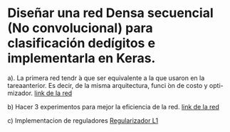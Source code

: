 # Diseñar una red Densa secuencial (No convolucional) para clasificación dedígitos e implementarla en Keras.
 a). La primera red tendr ́a que ser equivalente a la que usaron en la tareaanterior.  Es decir, de la misma arquitectura, funci ́on de costo y opti-mizador. [link de la red](https://github.com/Jeremy-22/RN/blob/main/Red_densa_con_keras/reddensa.ipynb)

 b) Hacer 3 experimentos para mejor la eficiencia de la red. [link de la red](https://github.com/Jeremy-22/RN/blob/main/Red_densa_con_keras/reddensab.ipynb)

 c) Implementacion de reguladores 
        [Regularizador L1](https://github.com/Jeremy-22/RN/blob/main/Red_densa_con_keras/reddensac.ipynb)
